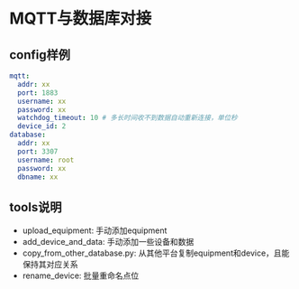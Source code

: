 # MQTT与数据库对接

## config样例

```yaml
mqtt:
  addr: xx
  port: 1883
  username: xx
  password: xx
  watchdog_timeout: 10 # 多长时间收不到数据自动重新连接，单位秒
  device_id: 2
database:
  addr: xx
  port: 3307
  username: root
  password: xx
  dbname: xx
```

## tools说明

+ upload_equipment: 手动添加equipment
+ add_device_and_data: 手动添加一些设备和数据
+ copy_from_other_database.py: 从其他平台复制equipment和device，且能保持其对应关系
+ rename_device: 批量重命名点位
